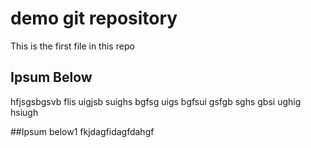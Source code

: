# demo git repository

This is the first file in this repo

## Ipsum Below

hfjsgsbgsvb flis uigjsb suighs bgfsg uigs bgfsui gsfgb 
 sghs gbsi ughig hsiugh
 
##Ipsum below1
fkjdagfidagfdahgf